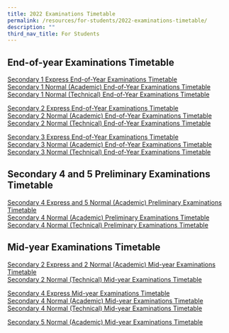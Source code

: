 ```yaml
---
title: 2022 Examinations Timetable
permalink: /resources/for-students/2022-examinations-timetable/
description: ""
third_nav_title: For Students
---
```

End-of-year Examinations Timetable
----------------------------------

[Secondary 1 Express End-of-Year Examinations Timetable](/files/Secondary%201%20Express%20EYE%20Timetable.pdf)<br>
[Secondary 1 Normal (Academic) End-of-Year Examinations Timetable](/files/Secondary%201%20Normal%20Academic%20EYE%20Timetable.pdf)<br>
[Secondary 1 Normal (Technical) End-of-Year Examinations Timetable](/files/Secondary%201%20Normal%20Technical%20EYE%20Timetable.pdf)  
  
[Secondary 2 Express End-of-Year Examinations Timetable](/files/Secondary%202%20Express%20EYE%20Timetable.pdf) <br>
[Secondary 2 Normal (Academic) End-of-Year Examinations Timetable](/files/Secondary%202%20Normal%20Academic%20EYE%20Timetable.pdf) <br>
[Secondary 2 Normal (Technical) End-of-Year Examinations Timetable](/files/Secondary%202%20Normal%20Technical%20EYE%20Timetable.pdf)  
  
[Secondary 3 Express End-of-Year Examinations Timetable](/files/Secondary%203%20Express%20EYE%20Timetable.pdf)<br>
[Secondary 3 Normal (Academic) End-of-Year Examinations Timetable](/files/Secondary%203%20Normal%20Academic%20EYE%20Timetable.pdf)  
[Secondary 3 Normal (Technical) End-of-Year Examinations Timetable](/files/Secondary%203%20Normal%20Technical%20EYE%20Timetable.pdf)  

Secondary 4 and 5 Preliminary Examinations Timetable
----------------------------------------------------

[Secondary 4 Express and 5 Normal (Academic) Preliminary Examinations Timetable](/files/Secondary%204%20Express%20and%205%20Normal%20Academic%20Preliminary%20Examinations%20Timetable.pdf) <br>
[Secondary 4 Normal (Academic) Preliminary Examinations Timetable](/files/Secondary%204%20Normal%20Academic%20Preliminary%20Examinations%20Timetable.pdf)<br>
[Secondary 4 Normal (Technical) Preliminary Examinations Timetable](/files/Secondary%204%20Normal%20Technical%20Preliminary%20Examinations%20Timetable.pdf)  

Mid-year Examinations Timetable
-------------------------------

[Secondary 2 Express and 2 Normal (Academic) Mid-year Examinations Timetable](/files/2022%20Sec%202E%20and%202NA%20MYE%20Timetable.pdf) <br>
[Secondary 2 Normal (Technical) Mid-year Examinations Timetable](/files/2022%20Sec%202NT%20MYE%20Timetable.pdf)  
  
[Secondary 4 Express Mid-year Examinations Timetable](/files/2022%20Sec%204%20E%20MYE%20Timetable.pdf) <br>
[Secondary 4 Normal (Academic) Mid-year Examinations Timetable](/files/2022%20Sec%204NA%20MYE%20Timetable.pdf) <br>
[Secondary 4 Normal (Technical) Mid-year Examinations Timetable](/files/2022%20Sec%204NT%20MYE%20Timetable.pdf)  
  
[Secondary 5 Normal (Academic) Mid-year Examinations Timetable](/files/2022_Sec5_MYE%20Timetable.pdf)